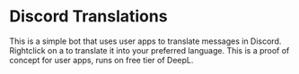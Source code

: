 # Discord Translations

This is a simple bot that uses user apps to translate messages in Discord.
Rightclick on a to translate it into your preferred language.
This is a proof of concept for user apps, runs on free tier of DeepL.